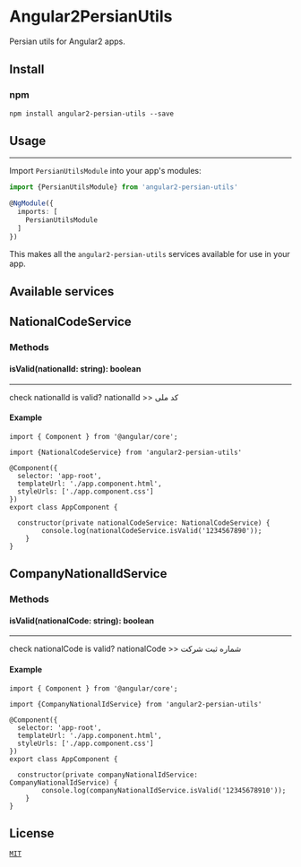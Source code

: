 # Angular2PersianUtils

Persian utils for Angular2 apps. 

## Install

### npm

```
npm install angular2-persian-utils --save
```

## Usage
-----

Import `PersianUtilsModule` into your app's modules:

``` typescript
import {PersianUtilsModule} from 'angular2-persian-utils'

@NgModule({
  imports: [
    PersianUtilsModule
  ]
})
```

This makes all the `angular2-persian-utils` services available for use in your app.

Available services
---------------

## NationalCodeService

### Methods

#### isValid(nationalId: string): boolean
-----
check nationalId is valid?
nationalId >> کد ملی

#### Example
```
import { Component } from '@angular/core';

import {NationalCodeService} from 'angular2-persian-utils'

@Component({
  selector: 'app-root',
  templateUrl: './app.component.html',
  styleUrls: ['./app.component.css']
})
export class AppComponent {

  constructor(private nationalCodeService: NationalCodeService) {
        console.log(nationalCodeService.isValid('1234567890'));
    }
}
```

## CompanyNationalIdService

### Methods

#### isValid(nationalCode: string): boolean
-----
check nationalCode is valid?
nationalCode >> شماره ثبت شرکت
#### Example
```
import { Component } from '@angular/core';

import {CompanyNationalIdService} from 'angular2-persian-utils'

@Component({
  selector: 'app-root',
  templateUrl: './app.component.html',
  styleUrls: ['./app.component.css']
})
export class AppComponent {

  constructor(private companyNationalIdService: CompanyNationalIdService) {
        console.log(companyNationalIdService.isValid('12345678910'));
    }
}
```

## License

[`MIT`](./LICENSE.md)